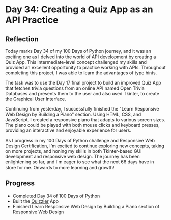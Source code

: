# Day 34: Creating a Quiz App as an API Practice
## Reflection
  Today marks Day 34 of my 100 Days of Python journey, and it was an exciting one as I delved into the world of API development by creating a Quiz App. This intermediate-level concept challenged my skills and provided an excellent opportunity to practice working with APIs. Throughout completing this project, I was able to learn the advantages of type hints.

  The task was to use the Day 17 final project to build an improved Quiz App that fetches trivia questions from an online API named Open Trivia Databases and presents them to the user and also used Tkinter, to create the Graphical User Interface.

  Continuing from yesterday, I successfully finished the "Learn Responsive Web Design by Building a Piano" section. Using HTML, CSS, and JavaScript, I created a responsive piano that adapts to various screen sizes. The piano could be played with both mouse clicks and keyboard presses, providing an interactive and enjoyable experience for users.

  As I progress in my 100 Days of Python challenge and Responsive Web Design Certification, I'm excited to continue exploring new concepts, taking on more projects, and honing my skills in both Tkinter-based GUI development and responsive web design. The journey has been enlightening so far, and I'm eager to see what the next 66 days have in store for me. Onwards to more learning and growth!

## Progress
  - Completed Day 34 of 100 Days of Python
  - Built the [Quizzler](https://github.com/johnivanpuayap/Quizzler) App
  - Finished Learn Responsive Web Design by Building a Piano section of Responsive Web Design